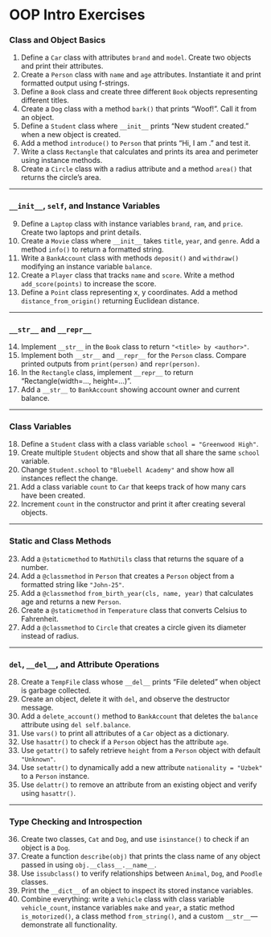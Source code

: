 # OOP Intro Exercises

### **Class and Object Basics**

1. Define a `Car` class with attributes `brand` and `model`. Create two objects and print their attributes.
2. Create a `Person` class with `name` and `age` attributes. Instantiate it and print formatted output using f-strings.
3. Define a `Book` class and create three different `Book` objects representing different titles.
4. Create a `Dog` class with a method `bark()` that prints “Woof!”. Call it from an object.
5. Define a `Student` class where `__init__` prints “New student created.” when a new object is created.
6. Add a method `introduce()` to `Person` that prints “Hi, I am <name>.” and test it.
7. Write a class `Rectangle` that calculates and prints its area and perimeter using instance methods.
8. Create a `Circle` class with a radius attribute and a method `area()` that returns the circle’s area.

---

### **`__init__`, `self`, and Instance Variables**

9. Define a `Laptop` class with instance variables `brand`, `ram`, and `price`. Create two laptops and print details.
10. Create a `Movie` class where `__init__` takes `title`, `year`, and `genre`. Add a method `info()` to return a formatted string.
11. Write a `BankAccount` class with methods `deposit()` and `withdraw()` modifying an instance variable `balance`.
12. Create a `Player` class that tracks `name` and `score`. Write a method `add_score(points)` to increase the score.
13. Define a `Point` class representing x, y coordinates. Add a method `distance_from_origin()` returning Euclidean distance.

---

### **`__str__` and `__repr__`**

14. Implement `__str__` in the `Book` class to return `"<title> by <author>"`.
15. Implement both `__str__` and `__repr__` for the `Person` class. Compare printed outputs from `print(person)` and `repr(person)`.
16. In the `Rectangle` class, implement `__repr__` to return “Rectangle(width=..., height=...)”.
17. Add a `__str__` to `BankAccount` showing account owner and current balance.

---

### **Class Variables**

18. Define a `Student` class with a class variable `school = "Greenwood High"`.
19. Create multiple `Student` objects and show that all share the same `school` variable.
20. Change `Student.school` to `"Bluebell Academy"` and show how all instances reflect the change.
21. Add a class variable `count` to `Car` that keeps track of how many cars have been created.
22. Increment `count` in the constructor and print it after creating several objects.

---

### **Static and Class Methods**

23. Add a `@staticmethod` to `MathUtils` class that returns the square of a number.
24. Add a `@classmethod` in `Person` that creates a `Person` object from a formatted string like `"John-25"`.
25. Add a `@classmethod` `from_birth_year(cls, name, year)` that calculates age and returns a new `Person`.
26. Create a `@staticmethod` in `Temperature` class that converts Celsius to Fahrenheit.
27. Add a `@classmethod` to `Circle` that creates a circle given its diameter instead of radius.

---

### **`del`, `__del__`, and Attribute Operations**

28. Create a `TempFile` class whose `__del__` prints “File deleted” when object is garbage collected.
29. Create an object, delete it with `del`, and observe the destructor message.
30. Add a `delete_account()` method to `BankAccount` that deletes the `balance` attribute using `del self.balance`.
31. Use `vars()` to print all attributes of a `Car` object as a dictionary.
32. Use `hasattr()` to check if a `Person` object has the attribute `age`.
33. Use `getattr()` to safely retrieve `height` from a `Person` object with default `"Unknown"`.
34. Use `setattr()` to dynamically add a new attribute `nationality = "Uzbek"` to a `Person` instance.
35. Use `delattr()` to remove an attribute from an existing object and verify using `hasattr()`.

---

### **Type Checking and Introspection**

36. Create two classes, `Cat` and `Dog`, and use `isinstance()` to check if an object is a `Dog`.
37. Create a function `describe(obj)` that prints the class name of any object passed in using `obj.__class__.__name__`.
38. Use `issubclass()` to verify relationships between `Animal`, `Dog`, and `Poodle` classes.
39. Print the `__dict__` of an object to inspect its stored instance variables.
40. Combine everything: write a `Vehicle` class with class variable `vehicle_count`, instance variables `make` and `year`, a static method `is_motorized()`, a class method `from_string()`, and a custom `__str__`—demonstrate all functionality.
